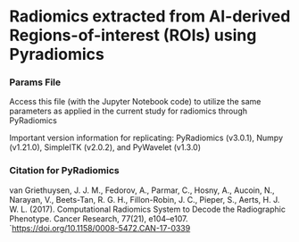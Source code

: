 # Radiomics extracted from AI-derived Regions-of-interest (ROIs) using Pyradiomics

### Params File
Access this file (with the Jupyter Notebook code) to utilize the same parameters as applied in the current study for radiomics through PyRadiomics

Important version information for replicating: PyRadiomics (v3.0.1), Numpy (v1.21.0), SimpleITK (v2.0.2), and PyWavelet (v1.3.0)

### Citation for PyRadiomics
van Griethuysen, J. J. M., Fedorov, A., Parmar, C., Hosny, A., Aucoin, N., Narayan, V., Beets-Tan, R. G. H., Fillon-Robin, J. C., Pieper, S., Aerts, H. J. W. L. (2017). Computational Radiomics System to Decode the Radiographic Phenotype. Cancer Research, 77(21), e104–e107. `https://doi.org/10.1158/0008-5472.CAN-17-0339
